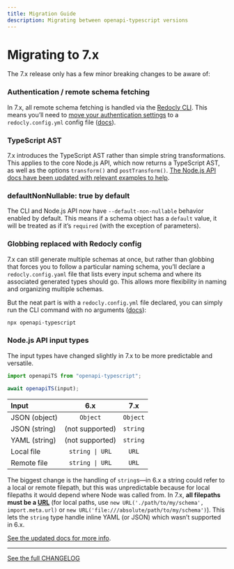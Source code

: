 ```yaml
---
title: Migration Guide
description: Migrating between openapi-typescript versions
---
```


# Migrating to 7.x

The 7.x release only has a few minor breaking changes to be aware of:

### Authentication / remote schema fetching

In 7.x, all remote schema fetching is handled via the [Redocly CLI](https://redocly.com/docs/developer-portal/guides/reference-docs-integration-advanced/#authentication). This means you’ll need to [move your authentication settings](https://redocly.com/docs/developer-portal/guides/reference-docs-integration-advanced/#authentication) to a `redocly.config.yml` config file ([docs](https://redocly.com/docs/developer-portal/guides/reference-docs-integration-advanced/#authentication)).

### TypeScript AST

7.x introduces the TypeScript AST rather than simple string transformations. This applies to the core Node.js API, which now returns a TypeScript AST, as well as the options `transform()` and `postTransform()`. [The Node.js API docs have been updated with relevant examples to help](./node).

### defaultNonNullable: true by default

The CLI and Node.js API now have `--default-non-nullable` behavior enabled by default. This means if a schema object has a `default` value, it will be treated as if it’s `required` (with the exception of parameters).

### Globbing replaced with Redocly config

7.x can still generate multiple schemas at once, but rather than globbing that forces you to follow a particular naming schema, you’ll declare a `redocly.config.yaml` file that lists every input schema and where its associated generated types should go. This allows more flexibility in naming and organizing multiple schemas.

But the neat part is with a `redocly.config.yml` file declared, you can simply run the CLI command with no arguments ([docs](./cli#redoc-config)):

```sh
npx openapi-typescript
```

### Node.js API input types

The input types have changed slightly in 7.x to be more predictable and versatile.

```ts
import openapiTS from "openapi-typescript";

await openapiTS(input);
```

| Input         |       6.x       |   7.x    |
| :------------ | :-------------: | :------: |
| JSON (object) |    `Object`     | `Object` |
| JSON (string) | (not supported) | `string` |
| YAML (string) | (not supported) | `string` |
| Local file    | `string \| URL` |  `URL`   |
| Remote file   | `string \| URL` |  `URL`   |

The biggest change is the handling of `string`s—in 6.x a string could refer to a local or remote filepath, but this was unpredictable because for local filepaths it would depend where Node was called from. In 7.x, **all filepaths must be a [URL](https://nodejs.org/api/url.html)** (for local paths, use `new URL('./path/to/my/schema', import.meta.url)` or `new URL('file:///absolute/path/to/my/schema')`). This lets the `string` type handle inline YAML (or JSON) which wasn’t supported in 6.x.

[See the updated docs for more info](./node#usage).

---

[See the full CHANGELOG](https://github.com/openapi-ts/openapi-typescript/blob/6.x/packages/openapi-typescript/CHANGELOG.md)
